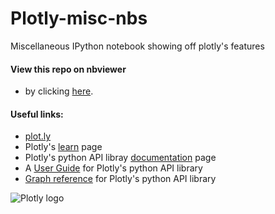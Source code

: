 Plotly-misc-nbs
===============

Miscellaneous IPython notebook showing off plotly's features

#### View this repo on nbviewer

- by clicking [here](http://nbviewer.ipython.org/github/etpinard/plotly-misc-nbs/tree/master/).


#### Useful links:

- [plot.ly](https://plot.ly/)
- Plotly's [learn](https://plot.ly/learn/) page
- Plotly's python API libray [documentation](https://plot.ly/python/) page
- A [User Guide](https://plot.ly/python/user-guide/) for Plotly's python API library
- [Graph reference](https://plot.ly/python/reference/) for Plotly's python API library



![Plotly logo](http://i.imgur.com/4vwuxdJ.png)


